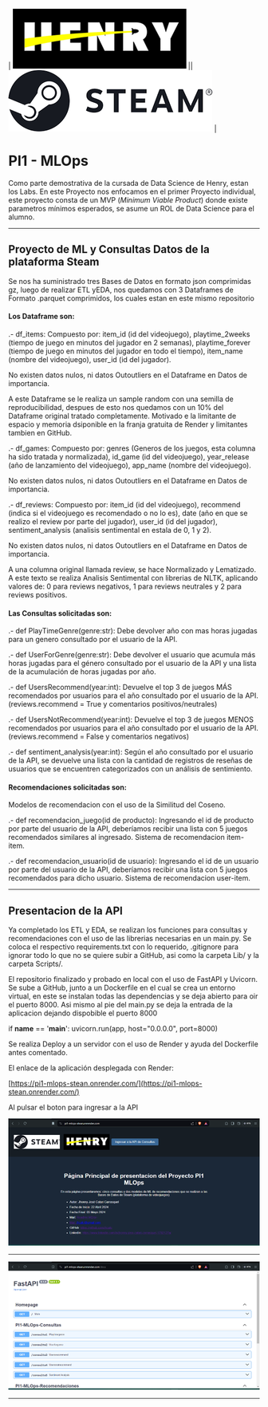 


| ![Logo Henry](templates/static/henry.png) || ![Logo Henry](templates/static/steam.png)  |


# PI1 - MLOps

Como parte demostrativa de la cursada de Data Science de Henry, estan los Labs. En este Proyecto nos enfocamos en el primer Proyecto individual, este proyecto consta de un MVP (_Minimum Viable Product_) donde existe parametros mínimos esperados, se asume un ROL de Data Science para el alumno.
____________________


## Proyecto de ML y Consultas Datos de la plataforma Steam

Se nos ha suministrado tres Bases de Datos en formato json comprimidas gz, luego de realizar ETL yEDA, nos quedamos con 3 Dataframes de Formato .parquet comprimidos, los cuales estan en este mismo repositorio

#### Los Dataframe son:
.- df_items:
Compuesto por: item_id (id del videojuego), playtime_2weeks (tiempo de juego en minutos del jugador en 2 semanas), playtime_forever (tiempo de juego en minutos del jugador en todo el tiempo), item_name (nombre del videojuego), user_id (id del jugador).

No existen datos nulos, ni datos Outoutliers en el Dataframe en Datos de importancia.

A este Dataframe se le realiza un sample random con una semilla de reproducibilidad, despues de esto nos quedamos con un 10% del Dataframe original tratado completamente. Motivado e la limitante de espacio y memoria dsiponible en la franja gratuita de Render y limitantes tambien en GitHub.

.- df_games:
Compuesto por: genres (Generos de los juegos, esta columna ha sido tratada y normalizada), id_game (id del videojuego), year_release (año de lanzamiento del videojuego), app_name (nombre del videojuego).

No existen datos nulos, ni datos Outoutliers en el Dataframe en Datos de importancia.

.- df_reviews:
Compuesto por: item_id (id del videojuego), recommend (indica si el videojuego es recomendado o no lo es), date (año en que se realizo el review por parte del jugador), user_id (id del jugador), sentiment_analysis (analisis sentimental en estala de 0, 1 y 2).

No existen datos nulos, ni datos Outoutliers en el Dataframe en Datos de importancia.

A una columna original llamada review, se hace Normalizado y Lematizado. A este texto se realiza Analisis Sentimental con librerias de NLTK, aplicando valores de: 0 para reviews negativos, 1 para reviews neutrales y 2 para reviews positivos.

#### Las Consultas solicitadas son:
.- def PlayTimeGenre(genre:str):
    Debe devolver año con mas horas jugadas para un genero consultado por el usuario de la API.

.- def UserForGenre(genre:str):
    Debe devolver el usuario que acumula más horas jugadas para el género consultado por el usuario de la API y una lista de la acumulación de horas jugadas por año.

.- def UsersRecommend(year:int):
   Devuelve el top 3 de juegos MÁS recomendados por usuarios para el año consultado por el usuario de la API. (reviews.recommend = True y comentarios positivos/neutrales)

.- def UsersNotRecommend(year:int):
   Devuelve el top 3 de juegos MENOS recomendados por usuarios para el año consultado por el usuario de la API. (reviews.recommend = False y comentarios negativos)

.- def sentiment_analysis(year:int):
    Según el año consultado por el usuario de la API, se devuelve una lista con la cantidad de registros de reseñas de usuarios que se encuentren categorizados con un análisis de sentimiento. 

#### Recomendaciones solicitadas son:
Modelos de recomendacion con el uso de la Similitud del Coseno.

.- def recomendacion_juego(id de producto):
    Ingresando el id de producto por parte del usuario de la API, deberíamos recibir una lista con 5 juegos recomendados similares al ingresado. Sistema de recomendacion item-item.

.- def recomendacion_usuario(id de usuario):
    Ingresando el id de un usuario por parte del usuario de la API, deberíamos recibir una lista con 5 juegos recomendados para dicho usuario. Sistema de recomendacion user-item.
____________________________


## Presentacion de la API

Ya completado los ETL y EDA, se realizan los funciones para consultas y recomendaciones con el uso de las librerias necesarias en un main.py. Se coloca el respectivo requirements.txt con lo requerido, .gitignore para ignorar todo lo que no se quiere subir a GitHub, asi como la carpeta Lib/ y la carpeta Scripts/.

El repositorio finalizado y probado en local con el uso de FastAPI y Uvicorn. Se sube a GitHub, junto a un Dockerfile en el cual se crea un entorno virtual, en este se instalan todas las dependencias y se deja abierto para oir el puerto 8000. Asi mismo al pie del main.py se deja la entrada de la aplicacion dejando dispobible el puerto 8000

if __name__ == '__main__':
uvicorn.run(app, host="0.0.0.0", port=8000)

Se realiza Deploy a un servidor con el uso de Render y ayuda del Dockerfile antes comentado.


El enlace de la aplicación desplegada con Render:

[https://pi1-mlops-stean.onrender.com/](https://pi1-mlops-stean.onrender.com/)


Al pulsar el boton para ingresar a la API

![Pag Principal](templates/static/principal.png)


________________________________
![Pag API](templates/static/api.png)

________________________________________